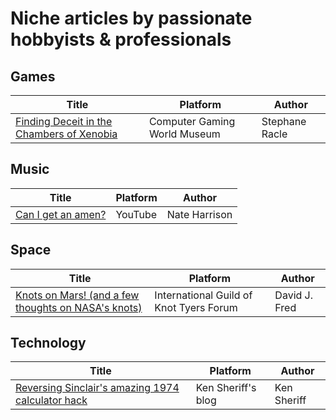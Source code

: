 # Niche articles by passionate hobbyists & professionals

## Games

| Title | Platform | Author |
| --- | --- | --- |
| [Finding Deceit in the Chambers of Xenobia](https://cgwmuseum.org/columns/index.php?id=5) | Computer Gaming World Museum | Stephane Racle |

## Music

| Title | Platform | Author |
| --- | --- | --- |
| [Can I get an amen?](https://www.youtube.com/watch?v=XPoxZW8JzzM) | YouTube | Nate Harrison |

## Space

| Title | Platform | Author |
| --- | --- | --- |
| [Knots on Mars! (and a few thoughts on NASA's knots)](https://igkt.net/sm/index.php?topic=4028.0) | International Guild of Knot Tyers Forum | David J. Fred |

## Technology

| Title | Platform | Author |
| --- | --- | --- |
| [Reversing Sinclair's amazing 1974 calculator hack](http://files.righto.com/calculator/sinclair_scientific_simulator.html) | Ken Sheriff's blog | Ken Sheriff |
